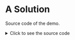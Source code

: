# A Solution

Source code of the demo.

<details>
    <summary>Click to see the source code</summary>

    @[Play Masterming]({"stubs": ["Solution.php"], "command": "/bin/php solution.php"})
</details>
